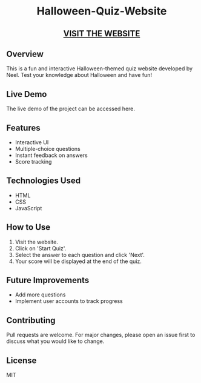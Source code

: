 <h1 align="center">Halloween-Quiz-Website</h1>
<h2 align="center"><a href="https://neel-07.github.io/Halloween-Quiz-Website/"> VISIT THE WEBSITE </a></h2>

## Overview
This is a fun and interactive Halloween-themed quiz website developed by Neel. Test your knowledge about Halloween and have fun!

## Live Demo
The live demo of the project can be accessed here.

## Features
- Interactive UI
- Multiple-choice questions
- Instant feedback on answers
- Score tracking

## Technologies Used
- HTML
- CSS
- JavaScript

## How to Use
1. Visit the website.
2. Click on 'Start Quiz'.
3. Select the answer to each question and click 'Next'.
4. Your score will be displayed at the end of the quiz.

## Future Improvements
- Add more questions
- Implement user accounts to track progress

## Contributing
Pull requests are welcome. For major changes, please open an issue first to discuss what you would like to change.

## License
MIT

